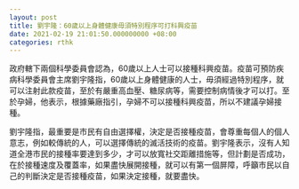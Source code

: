 ```yaml
---
layout: post
title: 劉宇隆：60歲以上身體健康毋須特別程序可打科興疫苗
date: 2021-02-19 21:01:50.000000000 +08:00
categories: rthk
---
```


政府轄下兩個科學委員會認為，60歲以上人士可以接種科興疫苗。疫苗可預防疾病科學委員會主席劉宇隆指，60歲以上身體健康的人士，毋須經過特別程序，就可以注射此款疫苗，至於有嚴重高血壓、糖尿病等，需要控制病情後才可以打。至於孕婦，他表示，根據藥廠指引，孕婦不可以接種科興疫苗，所以不建議孕婦接種。

劉宇隆指，最重要是市民有自由選擇權，決定是否接種疫苗，會尊重每個人的個人意志，例如較傳統的人，可以選擇傳統的滅活技術的疫苗。劉宇隆表示，沒有人知道全港市民的接種率要達到多少，才可以放寬社交距離措施等，但計劃是否成功，在於接種速度及覆蓋率，如果盡快展開接種，就可以有第一個屏障，呼籲市民以自己的判斷決定是否接種疫苗，如果決定接種，就要盡快。

